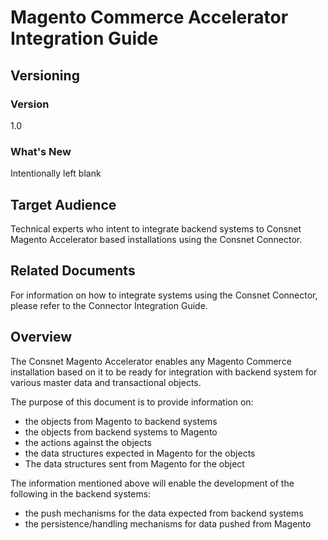 
# Magento Commerce Accelerator Integration Guide

## Versioning 

### Version 
1.0 

### What's New
Intentionally left blank

## Target Audience
Technical experts who intent to integrate backend systems to Consnet Magento Accelerator based installations using the Consnet Connector.

## Related Documents
For information on how to integrate systems using the Consnet Connector, please refer to the Connector Integration Guide. 

## Overview
The Consnet Magento Accelerator enables any Magento Commerce installation based on it to be ready for integration with backend system for various master data and transactional objects. 

The purpose of this document is to provide information on:

 - the objects from Magento to backend systems
 - the objects from backend systems to Magento
 - the actions against the objects
 - the data structures expected in Magento for the objects 
 - The data structures sent from Magento for the object

The information mentioned above will enable the development of the following in the backend systems: 

 - the push mechanisms for the data expected from backend systems
 - the persistence/handling mechanisms for data pushed from Magento


<!--stackedit_data:
eyJoaXN0b3J5IjpbLTc2OTMyNjQ3OCwtODY3MTE3NDk3LDIxMj
U5NDE4MDIsMTQzNzkwMzQxLC0zOTg2NzQ4OTgsMTM0OTA3NTk1
LC0xMDQxNzQ0NzE4XX0=
-->